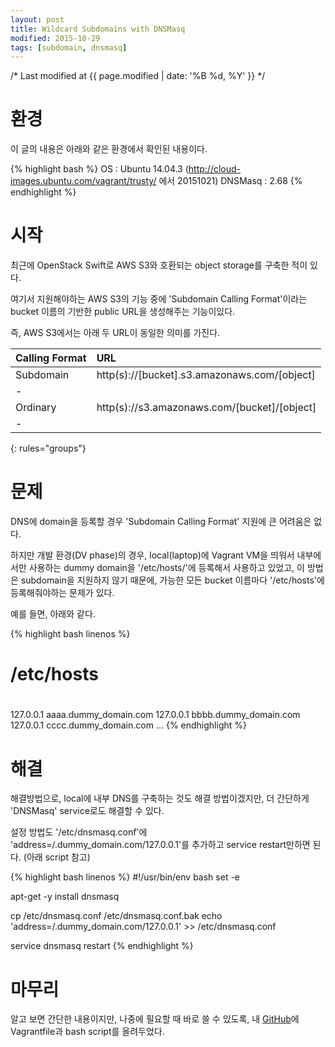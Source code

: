 ```yaml
---
layout: post
title: Wildcard Subdomains with DNSMasq
modified: 2015-10-29
tags: [subdomain, dnsmasq]
---
```

/* Last modified at {{ page.modified | date: '%B %d, %Y' }} */

# 환경

이 글의 내용은 아래와 같은 환경에서 확인된 내용이다.

{% highlight bash %}
OS      : Ubuntu 14.04.3
         (http://cloud-images.ubuntu.com/vagrant/trusty/ 에서 20151021)
DNSMasq : 2.68
{% endhighlight %}

# 시작

최근에 OpenStack Swift로 AWS S3와 호환되는 object storage를 구축한 적이 있다.

여기서 지원해야하는 AWS S3의 기능 중에 'Subdomain Calling Format'이라는 bucket 이름의 기반한 public URL을 생성해주는 기능이있다.

즉, AWS S3에서는 아래 두 URL이 동일한 의미를 가진다.

| Calling Format | URL |
|:-|:-|
| Subdomain | http(s)://[bucket].s3.amazonaws.com/[object] |
| -
| Ordinary | http(s)://s3.amazonaws.com/[bucket]/[object] |
| -
{: rules="groups"}

# 문제

DNS에 domain을 등록할 경우 'Subdomain Calling Format' 지원에 큰 어려움은 없다.

하지만 개발 환경(DV phase)의 경우, local(laptop)에 Vagrant VM을 띄워서 내부에서만 사용하는 dummy domain을 '/etc/hosts/'에 등록해서 사용하고 있었고, 이 방법은 subdomain을 지원하지 않기 때문에, 가능한 모든 bucket 이름마다 '/etc/hosts'에 등록해줘야하는 문제가 있다.

예를 들면, 아래와 같다.

{% highlight bash linenos %}
#
# /etc/hosts
#
127.0.0.1 aaaa.dummy_domain.com
127.0.0.1 bbbb.dummy_domain.com
127.0.0.1 cccc.dummy_domain.com
...
{% endhighlight %}

# 해결

해결방법으로, local에 내부 DNS를 구축하는 것도 해결 방법이겠지만, 더 간단하게 'DNSMasq' service로도 해결할 수 있다.

설정 방법도 '/etc/dnsmasq.conf'에 'address=/.dummy_domain.com/127.0.0.1'를 추가하고 service restart만하면 된다. (아래 script 참고)

{% highlight bash linenos %}
#!/usr/bin/env bash
set -e

apt-get -y install dnsmasq

cp /etc/dnsmasq.conf /etc/dnsmasq.conf.bak
echo 'address=/.dummy_domain.com/127.0.0.1' >> /etc/dnsmasq.conf

service dnsmasq restart
{% endhighlight %}

# 마무리

알고 보면 간단한 내용이지만, 나중에 필요할 때 바로 쓸 수 있도록, 내 [GitHub](https://github.com/addnull/miscellaneous/blob/master/wildcard_subdomains_with_dnsmasq/)에 Vagrantfile과 bash script를 올려두었다.

<br/>
<br/>
<br/>
<script async src="//pagead2.googlesyndication.com/pagead/js/adsbygoogle.js"></script>
<!-- blog_0000 -->
<ins class="adsbygoogle"
     style="display:block"
     data-ad-client="ca-pub-2574234961505557"
     data-ad-slot="6369673644"
     data-ad-format="auto"></ins>
<script>
(adsbygoogle = window.adsbygoogle || []).push({});
</script>
